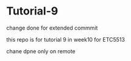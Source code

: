 # Tutorial-9
change done for extended commmit


this repo is for tutorial 9 in week10 for ETC5513


chane dpne only on remote
